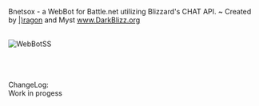 Bnetsox - a WebBot for Battle.net utilizing Blizzard's CHAT API.
~ Created by [|)ragon](https://github.com/OneMeanDragon) and Myst
www.DarkBlizz.org
<br>
<br>

![WebBotSS](http://darkblizz.org/images/webbot2.png)

<br>
<br>
<br>
ChangeLog:
<br>
Work in progess
